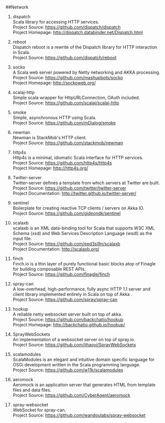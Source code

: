 ##Network

1. dispatch   
Scala library for accessing HTTP services.     
Project Source: https://github.com/dispatch/dispatch     
Project Homepage: http://dispatch.databinder.net/Dispatch.html   

1. reboot   
Dispatch reboot is a rewrite of the Dispatch library for HTTP interaction in Scala.    
Project Source: https://github.com/dispatch/reboot    

1. socko   
A Scala web server powered by Netty networking and AKKA processing.    
Project Source: https://github.com/mashupbots/socko    
Project Homepage: http://sockoweb.org/

1. scalaj-http   
Simple scala wrapper for HttpURLConnection, OAuth included.   
Project Source: https://github.com/scalaj/scalaj-http  

1. smoke   
Simple, asynchronous HTTP using Scala.   
Project Source: https://github.com/mDialog/smoke  

1. newman   
Newman is StackMob's HTTP client.     
Project Source: https://github.com/stackmob/newman  

1. http4s    
Http4s is a minimal, idiomatic Scala interface for HTTP services.    
Project Source: https://github.com/http4s/http4s     
Project Homepage: http://http4s.org/   

1. Twitter-server     
Twitter-server defines a template from which servers at Twitter are built.       
Project Source: https://github.com/twitter/twitter-server     
Project Documentation: http://twitter.github.io/twitter-server/

1. sentinel   
Boilerplate for creating reactive TCP clients / servers on Akka IO.    
Project Source: https://github.com/gideondk/sentinel   

1. scalaxb     
scalaxb is an XML data-binding tool for Scala that supports W3C XML Schema (xsd) and Web Services Description Language (wsdl) as the input file.      
Project Source: https://github.com/eed3si9n/scalaxb    
Project Documentation: http://scalaxb.org/  

1. finch    
Finch.io is a thin layer of purely functional basic blocks atop of Finagle for building composable REST APIs.     
Project Source: https://github.com/finagle/finch    

1. spray-can    
A low-overhead, high-performance, fully async HTTP 1.1 server and client library implemented entirely in Scala on top of Akka .     
Project Source: https://github.com/spray/spray-can   

1. hookup    
A reliable netty websocket server built on top of akka.     
Project Source: https://github.com/backchatio/hookup    
Project Homepage: http://backchatio.github.io/hookup/  

1. SprayWebSockets    
An implementation of a websocket server on top of spray.io.    
Project Source: https://github.com/lihaoyi/SprayWebSockets   

1. scalamodules    
ScalaModules is an elegant and intuitive domain specific language for OSGi development written in the Scala programming language.     
Project Source: https://github.com/w11k/scalamodules        

1. aeromock    
Aeromock is an application server that generates HTML from template files and data files.      
Project Source: https://github.com/CyberAgent/aeromock     

1. spray-websocket    
WebSocket for spray-can.     
Project Source: https://github.com/wandoulabs/spray-websocket   
